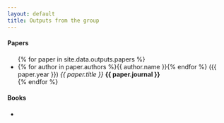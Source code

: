 ```yaml
---
layout: default
title: Outputs from the group
---
```


<div class="col-sm-12 col-md-12">
<div class=row>
  <div class="col-sm-2 col-md-2">
    <h4 class="text-center"> Papers</h4>
  </div>
  <div class="col-sm-10 col-md-10">
    <h4> </h4>
    <ul>
      {% for paper in site.data.outputs.papers %}
      <li >
         {% for author in paper.authors %}{{ author.name }}{% endfor %}
         ({{ paper.year }}) <em>{{ paper.title }}</em> <strong>{{ paper.journal }}</strong>
      </li>
       {% endfor %}
    </ul>
  </div>
</div>

<div class=row>
  <div class="col-sm-2 col-md-2">
    <h4 class="text-center"> Books</h4>
  </div>
  <div class="col-sm-10 col-md-10">
    <h4> </h4>
    <ul class="list-group">
      <li class="list-group-item">
      </li>
    </ul>
  </div>
</div>
</div>
